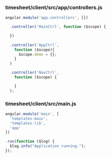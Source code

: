 ### timesheet/client/src/app/controllers.js

```javascript
angular.module('app.controllers', [])

  .controller('MainCtrl', function ($scope) {

  })
  
  .controller('AppCtrl', 
    function ($scope){
      $scope.demo = {};
    }
  )

  .controller('NavCtrl', 
    function ($scope) {

    }
  );
```

### timesheet/client/src/main.js

```javascript
angular.module('main', [
  'templates-main',
  'templates-lib',
  'app'
])

.run(function ($log) {
  $log.info("Application running.");
});
 ```
